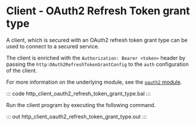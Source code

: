 # Client - OAuth2 Refresh Token grant type

A client, which is secured with an OAuth2 refresh token grant type can be used to connect to a secured service.

The client is enriched with the `Authorization: Bearer <token>` header by passing the `http:OAuth2RefreshTokenGrantConfig` to the `auth` configuration of the client.

For more information on the underlying module, see the [`oauth2` module](https://docs.central.ballerina.io/ballerina/oauth2/latest/).

::: code http_client_oauth2_refresh_token_grant_type.bal :::

Run the client program by executing the following command.

::: out http_client_oauth2_refresh_token_grant_type.out :::
